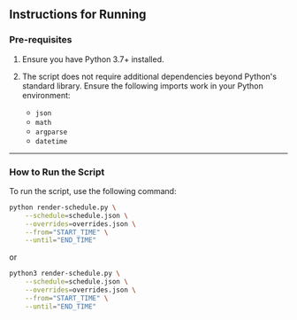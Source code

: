 ## Instructions for Running

### **Pre-requisites**
1. Ensure you have Python 3.7+ installed.

2. The script does not require additional dependencies beyond Python's standard library. Ensure the following imports work in your Python environment:
   - `json`
   - `math`
   - `argparse`
   - `datetime`

---

### **How to Run the Script**

To run the script, use the following command:

```bash
python render-schedule.py \
    --schedule=schedule.json \
    --overrides=overrides.json \
    --from="START_TIME" \
    --until="END_TIME"
```
or

```bash
python3 render-schedule.py \
    --schedule=schedule.json \
    --overrides=overrides.json \
    --from="START_TIME" \
    --until="END_TIME"
```
